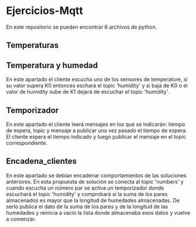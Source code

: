 # Ejercicios-Mqtt
En este repositorio se pueden encontrar 6 archivos de python.

## Temperaturas 
## Temperatura y humedad 
En este apartado el cliente escucha uno de los sensores de temperature, si su valor supera K0 entonces eschará el topic 'humidity' y si baja de K0 o el valor de humidity sube de K1 dejará de escuchar el topic 'humidity'.
## Temporizador 
En este apartado el cliente leerá mensajes en los que se indicarán: tiempo de espera, topic y mensaje a publicar una vez pasado el tiempo de espera. El cliente espera el tiempo indicado y luego publicar el mensaje en el topic correspondiente.
## Encadena_clientes
En este apartado se debían encadenar comportamientos de las soluciones anteriores. En esta propuesta de solución se conecta al topic 'numbers' y cuando escucha un número par se activa un temporizador donde escuchará el topic 'humidity' y comprobará si la suma de los pares almacenados es mayor que la longitud de humedades almacenadas. De serlo publica el dato de la suma de los pares y de la longitud de las humedades y reinicia a vacío la lista donde almacenaba esos datos y vuelve a comenzar.
